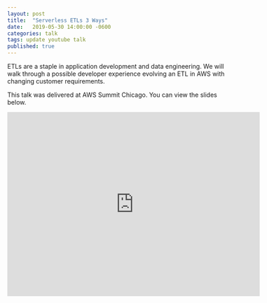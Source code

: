 ```yaml
---
layout: post
title:  "Serverless ETLs 3 Ways"
date:   2019-05-30 14:00:00 -0600
categories: talk
tags: update youtube talk
published: true
---
```


ETLs are a staple in application development and data engineering. We will walk through a possible developer experience evolving an ETL in AWS with changing customer requirements.

This talk was delivered at AWS Summit Chicago. You can view the slides below. 

<iframe src="https://slides.com/amycodes/serverless-etls/embed" width="576" height="420" title="Serverless ETLs Three Ways" scrolling="no" frameborder="0" webkitallowfullscreen mozallowfullscreen allowfullscreen></iframe>
